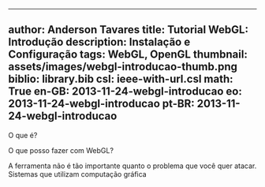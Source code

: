 ------------------------------
author: Anderson Tavares
title: Tutorial WebGL: Introdução
description: Instalação e Configuração
tags: WebGL, OpenGL
thumbnail: assets/images/webgl-introducao-thumb.png
biblio: library.bib
csl: ieee-with-url.csl
math: True
en-GB: 2013-11-24-webgl-introducao
eo: 2013-11-24-webgl-introducao
pt-BR: 2013-11-24-webgl-introducao
------------------------------

O que é?

O que posso fazer com WebGL?

A ferramenta não é tão importante quanto o problema que você quer atacar. Sistemas que utilizam computação gráfica 